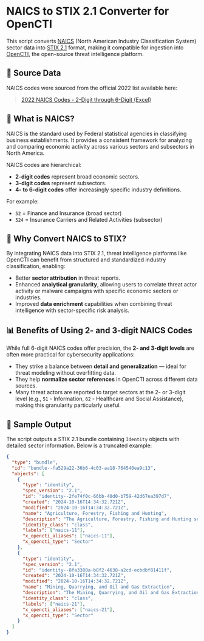 # NAICS to STIX 2.1 Converter for OpenCTI

This script converts [NAICS](https://www.census.gov/naics/) (North American Industry Classification System) sector data into [STIX 2.1](https://oasis-open.github.io/cti-documentation/stix/intro) format, making it compatible for ingestion into [OpenCTI](https://www.opencti.io/), the open-source threat intelligence platform.

## 📂 Source Data

NAICS codes were sourced from the official 2022 list available here:

> [2022 NAICS Codes - 2-Digit through 6-Digit (Excel)](https://www-naics-com.webpkgcache.com/doc/-/s/www.naics.com/wp-content/uploads/2022/05/2022-NAICS-Codes-listed-numerically-2-Digit-through-6-Digit.xlsx)

## 📘 What is NAICS?

NAICS is the standard used by Federal statistical agencies in classifying business establishments. It provides a consistent framework for analyzing and comparing economic activity across various sectors and subsectors in North America.

NAICS codes are hierarchical:
- **2-digit codes** represent broad economic sectors.
- **3-digit codes** represent subsectors.
- **4- to 6-digit codes** offer increasingly specific industry definitions.

For example:
- `52` = Finance and Insurance (broad sector)
- `524` = Insurance Carriers and Related Activities (subsector)

## 🎯 Why Convert NAICS to STIX?

By integrating NAICS data into STIX 2.1, threat intelligence platforms like OpenCTI can benefit from structured and standardized industry classification, enabling:
- Better **sector attribution** in threat reports.
- Enhanced **analytical granularity**, allowing users to correlate threat actor activity or malware campaigns with specific economic sectors or industries.
- Improved **data enrichment** capabilities when combining threat intelligence with sector-specific risk analysis.

## 📊 Benefits of Using 2- and 3-digit NAICS Codes

While full 6-digit NAICS codes offer precision, the **2- and 3-digit levels** are often more practical for cybersecurity applications:
- They strike a balance between **detail and generalization** — ideal for threat modeling without overfitting data.
- They help **normalize sector references** in OpenCTI across different data sources.
- Many threat actors are reported to target sectors at the 2- or 3-digit level (e.g., `51` - Information, `62` - Healthcare and Social Assistance), making this granularity particularly useful.

## 🧾 Sample Output

The script outputs a STIX 2.1 bundle containing `Identity` objects with detailed sector information. Below is a truncated example:

```json
{
  "type": "bundle",
  "id": "bundle--fa529a22-36b6-4c03-aa18-764540ea9c13",
  "objects": [
    {
      "type": "identity",
      "spec_version": "2.1",
      "id": "identity--2fe74f0c-66bb-40d0-b759-42d67ea397d7",
      "created": "2024-10-16T14:34:32.721Z",
      "modified": "2024-10-16T14:34:32.721Z",
      "name": "Agriculture, Forestry, Fishing and Hunting",
      "description": "The Agriculture, Forestry, Fishing and Hunting sector comprises establishments primarily engaged in growing crops, raising animals, harvesting timber, and harvesting fish and other animals from a farm, ranch, or their natural habitats.",
      "identity_class": "class",
      "labels": ["naics-11"],
      "x_opencti_aliases": ["naics-11"],
      "x_opencti_type": "Sector"
    },
    {
      "type": "identity",
      "spec_version": "2.1",
      "id": "identity--8fa3380a-b8f2-4638-a2cd-ecbdbf81411f",
      "created": "2024-10-16T14:34:32.721Z",
      "modified": "2024-10-16T14:34:32.721Z",
      "name": "Mining, Quarrying, and Oil and Gas Extraction",
      "description": "The Mining, Quarrying, and Oil and Gas Extraction sector comprises establishments that extract naturally occurring mineral solids, such as coal and ores; liquid minerals, such as crude petroleum; and gases, such as natural gas.",
      "identity_class": "class",
      "labels": ["naics-21"],
      "x_opencti_aliases": ["naics-21"],
      "x_opencti_type": "Sector"
    }
  ]
}
